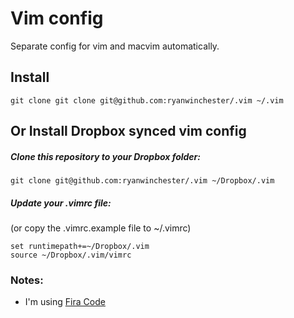 # Vim config
Separate config for vim and macvim automatically.

## Install

```
git clone git clone git@github.com:ryanwinchester/.vim ~/.vim
```

## Or Install Dropbox synced vim config

##### Clone this repository to your Dropbox folder:

```
git clone git@github.com:ryanwinchester/.vim ~/Dropbox/.vim
```

##### Update your .vimrc file:

(or copy the .vimrc.example file to ~/.vimrc)

```
set runtimepath+=~/Dropbox/.vim
source ~/Dropbox/.vim/vimrc
```

### Notes:

 - I'm using [Fira Code](https://github.com/tonsky/FiraCode)

